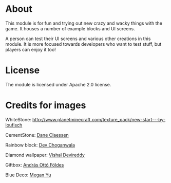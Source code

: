 ﻿# About



This module is for fun and trying out new crazy and wacky things with the game. It houses a number of example blocks and UI screens.

 
A person can test their UI screens and various other creations in this module. It is more focused towards developers who want to test stuff, but players can enjoy it too!

# License

The module is licensed under Apache 2.0 license.

# Credits for images



WhiteStone: http://www.planetminecraft.com/texture_pack/new-start---by-loufisch

CementStone: [Dane Claessen](https://github.com/Dane99)


Rainbow block: [Dev Choganwala](https://github.com/DevChoganwala)

Diamond wallpaper: [Vishal Devireddy](https://github.com/TwoTau)


Giftbox: [András Ottó Földes](https://github.com/andriii25)


Blue Deco: [Megan Yu](https://github.com/meganyyu)